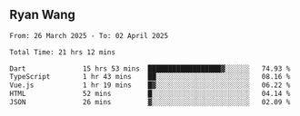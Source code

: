 ## Ryan Wang

<!--START_SECTION:waka-->

```txt
From: 26 March 2025 - To: 02 April 2025

Total Time: 21 hrs 12 mins

Dart              15 hrs 53 mins  ██████████████████▓░░░░░░   74.93 %
TypeScript        1 hr 43 mins    ██░░░░░░░░░░░░░░░░░░░░░░░   08.16 %
Vue.js            1 hr 19 mins    █▓░░░░░░░░░░░░░░░░░░░░░░░   06.22 %
HTML              52 mins         █░░░░░░░░░░░░░░░░░░░░░░░░   04.14 %
JSON              26 mins         ▓░░░░░░░░░░░░░░░░░░░░░░░░   02.09 %
```

<!--END_SECTION:waka-->

